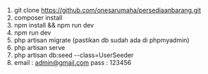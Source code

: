 1. git clone https://github.com/onesarumaha/persediaanbarang.git
2. composer install
3. npm install && npm run dev
4. npm run dev
5. php artisan migrate (pastikan db sudah ada di phpmyadmin)
6. php artisan serve
7. php artisan db:seed --class=UserSeeder
8. email : admin@gmail.com
    pass : 123456